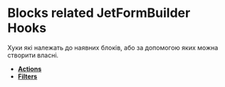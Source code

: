 # Blocks related JetFormBuilder Hooks

Хуки які належать до наявних блоків, або за допомогою яких можна створити власні.

* **<a href="/03-jet-form-builder/hooks/actions/actions.md">Actions</a>**
* **<a href="/03-jet-form-builder/hooks/actions/filters.md">Filters</a>**
